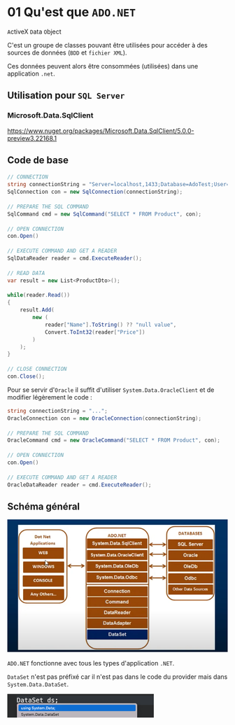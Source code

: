 # 01 Qu'est que `ADO.NET`

`A`ctiveX `D`ata `O`bject

C'est un groupe de classes pouvant être utilisées pour accéder à des sources de données (`BDD` et `fichier XML`).

Ces données peuvent alors être consommées (utilisées) dans une application `.net`.



## Utilisation pour `SQL Server`

### Microsoft.Data.SqlClient

https://www.nuget.org/packages/Microsoft.Data.SqlClient/5.0.0-preview3.22168.1



## Code de base

```c#
// CONNECTION
string connectionString = "Server=localhost,1433;Database=AdoTest;User=sa;Password=huk@r2Xmen99;Encrypt=false";
SqlConnection con = new SqlConnection(connectionString);

// PREPARE THE SQL COMMAND
SqlCommand cmd = new SqlCommand("SELECT * FROM Product", con);

// OPEN CONNECTION
con.Open()
    
// EXECUTE COMMAND AND GET A READER
SqlDataReader reader = cmd.ExecuteReader();

// READ DATA
var result = new List<ProductDto>();

while(reader.Read())
{
    result.Add(
        new (
            reader["Name"].ToString() ?? "null value", 		
            Convert.ToInt32(reader["Price"])
        )
    );
}

// CLOSE CONNECTION
con.Close();
```

Pour se servir d'`Oracle` il suffit d'utiliser `System.Data.OracleClient` et de modifier légèrement le code :

```c#
string connectionString = "...";
OracleConnection con = new OracleConnection(connectionString);

// PREPARE THE SQL COMMAND
OracleCommand cmd = new OracleCommand("SELECT * FROM Product", con);

// OPEN CONNECTION
con.Open()
    
// EXECUTE COMMAND AND GET A READER
OracleDataReader reader = cmd.ExecuteReader();
```



## Schéma général

<img src="assets/ado-general-schema-ggf.png" alt="ado-general-schema-ggf" style="zoom: 100%;" />

`ADO.NET` fonctionne avec tous les types d'application `.NET`.

`DataSet` n'est pas préfixé car il n'est pas dans le code du provider mais dans `System.Data.DataSet`.

<img src="assets/dataset-execption-prefix-cnw.png" alt="dataset-execption-prefix-cnw" style="zoom:67%;" />

